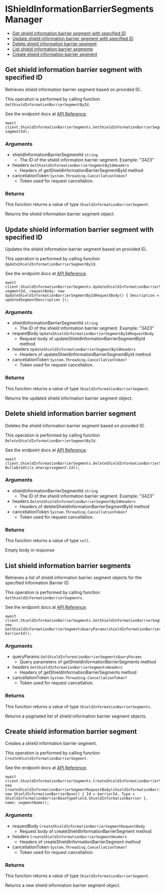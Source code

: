 # IShieldInformationBarrierSegmentsManager


- [Get shield information barrier segment with specified ID](#get-shield-information-barrier-segment-with-specified-id)
- [Update shield information barrier segment with specified ID](#update-shield-information-barrier-segment-with-specified-id)
- [Delete shield information barrier segment](#delete-shield-information-barrier-segment)
- [List shield information barrier segments](#list-shield-information-barrier-segments)
- [Create shield information barrier segment](#create-shield-information-barrier-segment)

## Get shield information barrier segment with specified ID

Retrieves shield information barrier segment based on provided ID..

This operation is performed by calling function `GetShieldInformationBarrierSegmentById`.

See the endpoint docs at
[API Reference](https://developer.box.com/reference/get-shield-information-barrier-segments-id/).

<!-- sample get_shield_information_barrier_segments_id -->
```
await client.ShieldInformationBarrierSegments.GetShieldInformationBarrierSegmentByIdAsync(shieldInformationBarrierSegmentId: segmentId);
```

### Arguments

- shieldInformationBarrierSegmentId `string`
  - The ID of the shield information barrier segment. Example: "3423"
- headers `GetShieldInformationBarrierSegmentByIdHeaders`
  - Headers of getShieldInformationBarrierSegmentById method
- cancellationToken `System.Threading.CancellationToken?`
  - Token used for request cancellation.


### Returns

This function returns a value of type `ShieldInformationBarrierSegment`.

Returns the shield information barrier segment object.


## Update shield information barrier segment with specified ID

Updates the shield information barrier segment based on provided ID..

This operation is performed by calling function `UpdateShieldInformationBarrierSegmentById`.

See the endpoint docs at
[API Reference](https://developer.box.com/reference/put-shield-information-barrier-segments-id/).

<!-- sample put_shield_information_barrier_segments_id -->
```
await client.ShieldInformationBarrierSegments.UpdateShieldInformationBarrierSegmentByIdAsync(shieldInformationBarrierSegmentId: segmentId, requestBody: new UpdateShieldInformationBarrierSegmentByIdRequestBody() { Description = updatedSegmentDescription });
```

### Arguments

- shieldInformationBarrierSegmentId `string`
  - The ID of the shield information barrier segment. Example: "3423"
- requestBody `UpdateShieldInformationBarrierSegmentByIdRequestBody`
  - Request body of updateShieldInformationBarrierSegmentById method
- headers `UpdateShieldInformationBarrierSegmentByIdHeaders`
  - Headers of updateShieldInformationBarrierSegmentById method
- cancellationToken `System.Threading.CancellationToken?`
  - Token used for request cancellation.


### Returns

This function returns a value of type `ShieldInformationBarrierSegment`.

Returns the updated shield information barrier segment object.


## Delete shield information barrier segment

Deletes the shield information barrier segment
based on provided ID.

This operation is performed by calling function `DeleteShieldInformationBarrierSegmentById`.

See the endpoint docs at
[API Reference](https://developer.box.com/reference/delete-shield-information-barrier-segments-id/).

<!-- sample delete_shield_information_barrier_segments_id -->
```
await client.ShieldInformationBarrierSegments.DeleteShieldInformationBarrierSegmentByIdAsync(shieldInformationBarrierSegmentId: NullableUtils.Unwrap(segment.Id));
```

### Arguments

- shieldInformationBarrierSegmentId `string`
  - The ID of the shield information barrier segment. Example: "3423"
- headers `DeleteShieldInformationBarrierSegmentByIdHeaders`
  - Headers of deleteShieldInformationBarrierSegmentById method
- cancellationToken `System.Threading.CancellationToken?`
  - Token used for request cancellation.


### Returns

This function returns a value of type `null`.

Empty body in response


## List shield information barrier segments

Retrieves a list of shield information barrier segment objects
for the specified Information Barrier ID.

This operation is performed by calling function `GetShieldInformationBarrierSegments`.

See the endpoint docs at
[API Reference](https://developer.box.com/reference/get-shield-information-barrier-segments/).

<!-- sample get_shield_information_barrier_segments -->
```
await client.ShieldInformationBarrierSegments.GetShieldInformationBarrierSegmentsAsync(queryParams: new GetShieldInformationBarrierSegmentsQueryParams(shieldInformationBarrierId: barrierId));
```

### Arguments

- queryParams `GetShieldInformationBarrierSegmentsQueryParams`
  - Query parameters of getShieldInformationBarrierSegments method
- headers `GetShieldInformationBarrierSegmentsHeaders`
  - Headers of getShieldInformationBarrierSegments method
- cancellationToken `System.Threading.CancellationToken?`
  - Token used for request cancellation.


### Returns

This function returns a value of type `ShieldInformationBarrierSegments`.

Returns a paginated list of shield information barrier segment objects.


## Create shield information barrier segment

Creates a shield information barrier segment.

This operation is performed by calling function `CreateShieldInformationBarrierSegment`.

See the endpoint docs at
[API Reference](https://developer.box.com/reference/post-shield-information-barrier-segments/).

<!-- sample post_shield_information_barrier_segments -->
```
await client.ShieldInformationBarrierSegments.CreateShieldInformationBarrierSegmentAsync(requestBody: new CreateShieldInformationBarrierSegmentRequestBody(shieldInformationBarrier: new ShieldInformationBarrierBase() { Id = barrierId, Type = ShieldInformationBarrierBaseTypeField.ShieldInformationBarrier }, name: segmentName));
```

### Arguments

- requestBody `CreateShieldInformationBarrierSegmentRequestBody`
  - Request body of createShieldInformationBarrierSegment method
- headers `CreateShieldInformationBarrierSegmentHeaders`
  - Headers of createShieldInformationBarrierSegment method
- cancellationToken `System.Threading.CancellationToken?`
  - Token used for request cancellation.


### Returns

This function returns a value of type `ShieldInformationBarrierSegment`.

Returns a new shield information barrier segment object.


